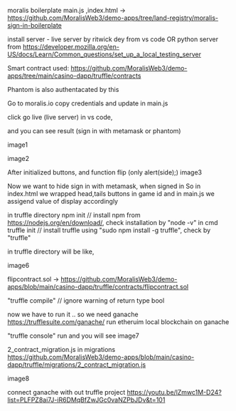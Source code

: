moralis boilerplate main.js ,index.html -> https://github.com/MoralisWeb3/demo-apps/tree/land-registry/moralis-sign-in-boilerplate

install server - 
    live server by ritwick dey from vs code OR python server from https://developer.mozilla.org/en-US/docs/Learn/Common_questions/set_up_a_local_testing_server

Smart contract used: https://github.com/MoralisWeb3/demo-apps/tree/main/casino-dapp/truffle/contracts

Phantom is also authentacated by this

Go to moralis.io
copy credentials and update in main.js

click go live (live server) in vs code, 

and you can see result (sign in with metamask or phantom)

image1

image2

After initialized buttons, and function flip (only alert(side);)
image3


Now we want to hide sign in with metamask, when signed in 
So in index.html we wrapped head,tails buttons in game id
and in main.js we assigend value of display accordingly

in truffle directory
npm init                                     // install npm from https://nodejs.org/en/download/, check installation by "node -v" in cmd
truffle init                                 // install truffle using "sudo npm install -g truffle", check by "truffle"

in truffle directory will be like,

image6

flipcontract.sol -> https://github.com/MoralisWeb3/demo-apps/blob/main/casino-dapp/truffle/contracts/flipcontract.sol

"truffle compile"         // ignore warning of return type bool


now we have to run it .. so we need ganache https://trufflesuite.com/ganache/
run etheruim local blockchain on ganache

"truffle console"  run and you will see 
image7


2_contract_migration.js  in migrations https://github.com/MoralisWeb3/demo-apps/blob/main/casino-dapp/truffle/migrations/2_contract_migration.js

image8


connect ganache with out truffle project https://youtu.be/lZmwc1M-D24?list=PLFPZ8ai7J-iR6DMqBfZwJGc0vaNZPbJDv&t=101



 